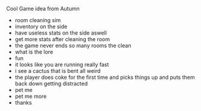 Cool Game idea from Autumn

- room cleaning sim
- inventory on the side
- have useless stats on the side aswell
- get more stats after cleaning the room
- the game never ends so many rooms the clean
- what is the lore
- fun
- it looks like you are running really fast
- i see a cactus that is bent all weird
- the player does coke for the first time and picks things up and puts them back down getting distracted
- pet me
- pet me more
- thanks